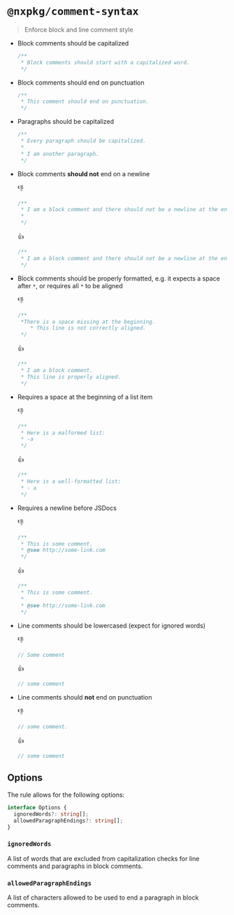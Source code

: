 # `@nxpkg/comment-syntax`

> Enforce block and line comment style

- Block comments should be capitalized

  ```ts
  /**
   * Block comments should start with a capitalized word.
   */
  ```

- Block comments should end on punctuation

  ```ts
  /**
   * This comment should end on punctuation.
   */
  ```

- Paragraphs should be capitalized

  ```ts
  /**
   * Every paragraph should be capitalized.
   *
   * I am another paragraph.
   */
  ```

- Block comments **should not** end on a newline

  👎

  ```ts
  /**
   * I am a block comment and there should not be a newline at the end.
   *
   */
  ```

  👍

  ```ts
  /**
   * I am a block comment and there should not be a newline at the end.
   */
  ```

- Block comments should be properly formatted, e.g. it expects a space after `*`, or requires all `*` to be aligned

  👎

  ```ts
  /**
   *There is a space missing at the beginning.
      * This line is not correctly aligned.
   */
  ```

  👍

  ```ts
  /**
   * I am a block comment.
   * This line is properly aligned.
   */
  ```

- Requires a space at the beginning of a list item

  👎

  ```ts
  /**
   * Here is a malformed list:
   * -a
   */
  ```

  👍

  ```ts
  /**
   * Here is a well-formatted list:
   * - a
   */
  ```

- Requires a newline before JSDocs

  👎

  ```ts
  /**
   * This is some comment.
   * @see http://some-link.com
   */
  ```

  👍

  ```ts
  /**
   * This is some comment.
   *
   * @see http://some-link.com
   */
  ```

- Line comments should be lowercased (expect for ignored words)

  👎

  ```ts
  // Some comment
  ```

  👍

  ```ts
  // some comment
  ```

- Line comments should **not** end on punctuation

  👎

  ```ts
  // some comment.
  ```

  👍

  ```ts
  // some comment
  ```

## Options

The rule allows for the following options:

```ts
interface Options {
  ignoredWords?: string[];
  allowedParagraphEndings?: string[];
}
```

### `ignoredWords`

A list of words that are excluded from capitalization checks for line comments and paragraphs in block comments.

### `allowedParagraphEndings`

A list of characters allowed to be used to end a paragraph in block comments.
